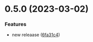 # 0.5.0 (2023-03-02)


### Features

* new releaase ([6fa31c4](https://github.com/elvis-sautet/vite-project/commit/6fa31c4fc354aad621aa3d70e0f783c05f13c0a8))



